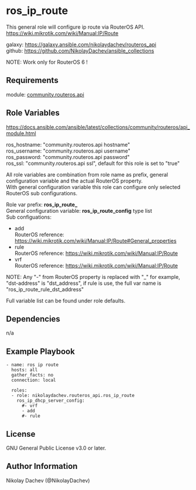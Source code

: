 ros_ip_route
=========

This general role will configure ip route via RouterOS API.  
https://wiki.mikrotik.com/wiki/Manual:IP/Route

galaxy: https://galaxy.ansible.com/nikolaydachev/routeros_api  
github: https://github.com/NikolayDachev/ansible_collections  

NOTE: Work only for RouterOS 6 !  

Requirements
------------

module: [community.routeros.api](https://galaxy.ansible.com/community/routeros)  

Role Variables
--------------

https://docs.ansible.com/ansible/latest/collections/community/routeros/api_module.html  

ros_hostname: "community.routeros.api hostname"  
ros_username: "community.routeros.api username"  
ros_password: "community.routeros.api password"  
ros_ssl: "community.routeros.api ssl", default for this role is set to "true"  

All role variables are combination from role name as prefix, general configuration variable and the actual RouterOS property.  
With general configuration variable this role can configure only selected RouterOS sub configurations.  

Role var prefix: **ros_ip_route_**  
General configuration variable: **ros_ip_route_config** type list  
Sub configuations:  
- add  
  RouterOS reference: https://wiki.mikrotik.com/wiki/Manual:IP/Route#General_properties  
- rule  
  RouterOS reference: https://wiki.mikrotik.com/wiki/Manual:IP/Route  
- vrf  
  RouterOS reference: https://wiki.mikrotik.com/wiki/Manual:IP/Route  


NOTE: Any "-" from RouterOS property is replaced with "_" for example, "dst-address" is "dst_address", if rule is use, the full var name is "ros_ip_route_rule_dst_address"  

Full variable list can be found under role defaults.  

Dependencies
------------

n/a

Example Playbook
----------------
```
- name: ros ip route 
  hosts: all
  gather_facts: no
  connection: local

  roles:
  - role: nikolaydachev.routeros_api.ros_ip_route
    ros_ip_dhcp_server_config:
      #- vrf
      - add
      #- rule
```
License
-------

GNU General Public License v3.0 or later.

Author Information
------------------

Nikolay Dachev (@NikolayDachev)